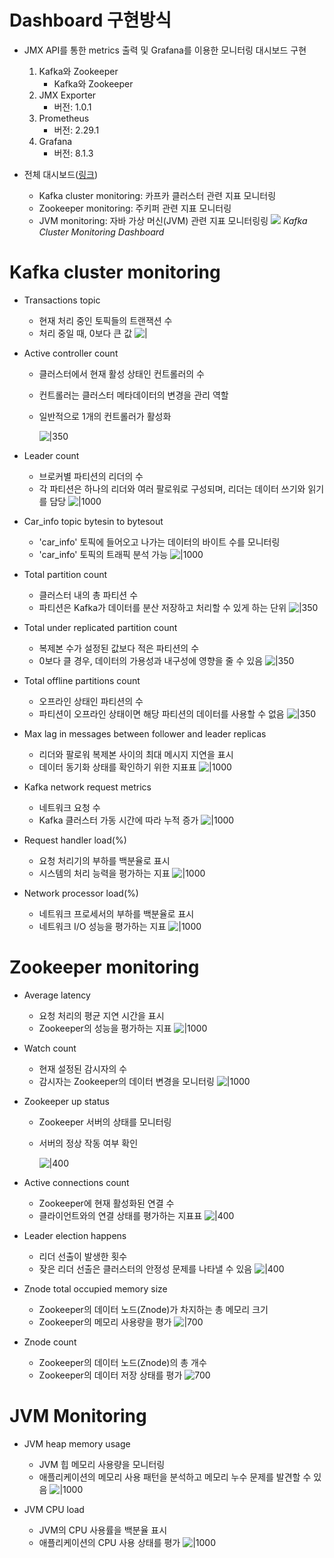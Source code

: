 # Dashboard 구현방식

- JMX API를 통한 metrics 출력 및 Grafana를 이용한 모니터링 대시보드 구현
	1. Kafka와 Zookeeper
		- Kafka와 Zookeeper 
	2. JMX Exporter
		- 버전: 1.0.1
	1. Prometheus
		- 버전: 2.29.1
	2. Grafana
		- 버전: 8.1.3

- 전체 대시보드([링크](http://13.125.191.32:3000/d/JtWBzWAiz/kafka-cluster-monitoring-dashboard?orgId=1&refresh=5s&from=1722743108980&to=1722744908980))
	- Kafka cluster monitoring: 카프카 클러스터 관련 지표 모니터링
	- Zookeeper monitoring: 주키퍼 관련 지표 모니터링
	- JVM monitoring: 자바 가상 머신(JVM) 관련 지표 모니터링링
![](https://i.imgur.com/Bj0erHe.png)
_Kafka Cluster Monitoring Dashboard_

# Kafka cluster monitoring

- Transactions topic
	- 현재 처리 중인 토픽들의 트랜잭션 수
	- 처리 중일 때, 0보다 큰 값
  ![|](https://i.imgur.com/WnNK924.png)

- Active controller count
	- 클러스터에서 현재 활성 상태인 컨트롤러의 수
	- 컨트롤러는 클러스터 메타데이터의 변경을 관리 역할
	- 일반적으로 1개의 컨트롤러가 활성화

		![|350](https://i.imgur.com/5T9yCBy.png)

- Leader count
	- 브로커별 파티션의 리더의 수
	- 각 파티션은 하나의 리더와 여러 팔로워로 구성되며, 리더는 데이터 쓰기와 읽기를 담당
![|1000](https://i.imgur.com/8xNA4Kz.png)

  
- Car_info topic bytesin to bytesout
	- 'car_info' 토픽에 들어오고 나가는 데이터의 바이트 수를 모니터링
	- 'car_info' 토픽의 트래픽 분석 가능
![|1000](https://i.imgur.com/1NtEdwG.png)

- Total partition count
	- 클러스터 내의 총 파티션 수
	- 파티션은 Kafka가 데이터를 분산 저장하고 처리할 수 있게 하는 단위
![|350](https://i.imgur.com/SKDw60r.png)
  
- Total under replicated partition count
	- 복제본 수가 설정된 값보다 적은 파티션의 수
	- 0보다 클 경우, 데이터의 가용성과 내구성에 영향을 줄 수 있음
![|350](https://i.imgur.com/Bpjd8jx.png)
  
- Total offline partitions count
	- 오프라인 상태인 파티션의 수
	- 파티션이 오프라인 상태이면 해당 파티션의 데이터를 사용할 수 없음
![|350](https://i.imgur.com/TuCEgYm.png)
  
- Max lag in messages between follower and leader replicas
	- 리더와 팔로워 복제본 사이의 최대 메시지 지연을 표시
	- 데이터 동기화 상태를 확인하기 위한 지표표
![|1000](https://i.imgur.com/oULN4VC.png)
  
- Kafka network request metrics
	- 네트워크 요청 수
	- Kafka 클러스터 가동 시간에 따라 누적 증가
![|1000](https://i.imgur.com/qOXQvUy.png)
  
- Request handler load(%)
	- 요청 처리기의 부하를 백분율로 표시
	- 시스템의 처리 능력을 평가하는 지표
![|1000](https://i.imgur.com/ILjMqT3.png)
  
- Network processor load(%)
	- 네트워크 프로세서의 부하를 백분율로 표시
	- 네트워크 I/O 성능을 평가하는 지표
![|1000](https://i.imgur.com/XKP98ab.png)

# Zookeeper monitoring

- Average latency
	- 요청 처리의 평균 지연 시간을 표시
	- Zookeeper의 성능을 평가하는 지표
![|1000](https://i.imgur.com/MRbLWTJ.png)
  
- Watch count
	- 현재 설정된 감시자의 수
	- 감시자는 Zookeeper의 데이터 변경을 모니터링
![|1000](https://i.imgur.com/jg5qSb1.png)
  
- Zookeeper up status
	- Zookeeper 서버의 상태를 모니터링
	- 서버의 정상 작동  여부 확인

		![|400](https://i.imgur.com/gNQ6wzs.png)

- Active connections count
	- Zookeeper에 현재 활성화된 연결 수
	- 클라이언트와의 연결 상태를 평가하는 지표표
![|400](https://i.imgur.com/4WLgeRP.png)
  
- Leader election happens
	- 리더 선출이 발생한 횟수
	- 잦은 리더 선출은 클러스터의 안정성 문제를 나타낼 수 있음
![|400](https://i.imgur.com/qIviudo.png)
  
- Znode total occupied memory size
	- Zookeeper의 데이터 노드(Znode)가 차지하는 총 메모리 크기
	- Zookeeper의 메모리 사용량을 평가
![|700](https://i.imgur.com/3t2vl9C.png)
  
- Znode count
	- Zookeeper의 데이터 노드(Znode)의 총 개수
	- Zookeeper의 데이터 저장 상태를 평가
![700](https://i.imgur.com/HkrHMWN.png)
  
# JVM Monitoring

- JVM heap memory usage
	- JVM 힙 메모리 사용량을 모니터링
	- 애플리케이션의 메모리 사용 패턴을 분석하고 메모리 누수 문제를 발견할 수 있음
![|1000](https://i.imgur.com/EReOWLl.png)
  
- JVM CPU load
	- JVM의 CPU 사용률을 백분율 표시
	- 애플리케이션의 CPU 사용 상태를 평가
![|1000](https://i.imgur.com/8OBOJEm.png)
